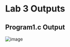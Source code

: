 # Lab 3 Outputs
## Program1.c Output
![image](https://user-images.githubusercontent.com/90427994/218188098-2d9bbe51-2afe-41d3-8585-5318ebca8524.png)

